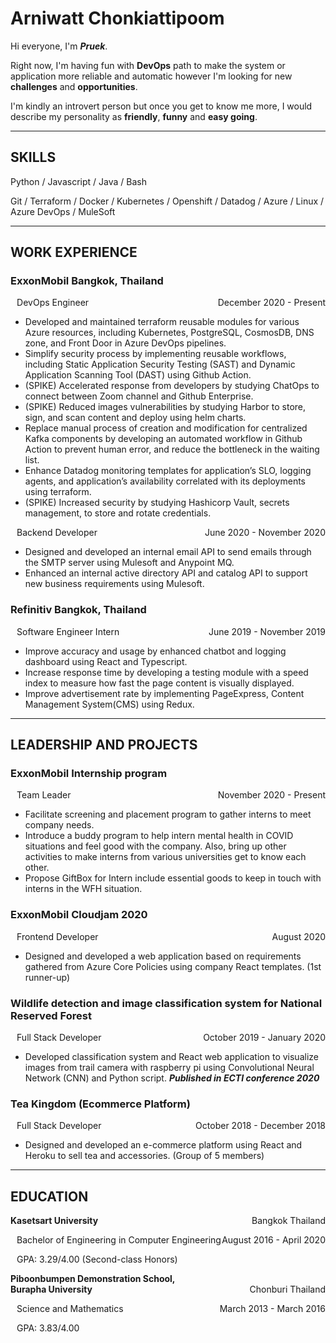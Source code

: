 # Arniwatt Chonkiattipoom

Hi everyone, I'm _**Pruek**_.

Right now, I'm having fun with **DevOps** path to make the system or application more reliable and automatic however I'm looking for new **challenges** and **opportunities**.

I'm kindly an introvert person but once you get to know me more, I would describe my personality as **friendly**, **funny** and **easy going**.

---

## SKILLS

Python / Javascript / Java / Bash

Git / Terraform / Docker / Kubernetes / Openshift / Datadog / Azure / Linux / Azure DevOps / MuleSoft

---

## WORK EXPERIENCE

### ExxonMobil Bangkok, Thailand

<p style="text-align:left;padding-left:2%">
    DevOps Engineer
    <span style="float:right">
        December 2020 - Present
    </span>
</p>

- Developed and maintained terraform reusable modules for various Azure resources, including Kubernetes, PostgreSQL, CosmosDB, DNS zone, and Front Door in Azure DevOps pipelines.
- Simplify security process by implementing reusable workflows, including Static Application Security Testing (SAST) and Dynamic Application Scanning Tool (DAST) using Github Action.
- (SPIKE) Accelerated response from developers by studying ChatOps to connect between Zoom channel and Github Enterprise.
- (SPIKE) Reduced images vulnerabilities by studying Harbor to store, sign, and scan content and deploy using helm charts.
- Replace manual process of creation and modification for centralized Kafka components by developing an automated workflow in Github Action to prevent human error, and reduce the bottleneck in the waiting list.
- Enhance Datadog monitoring templates for application’s SLO, logging agents, and application’s availability correlated with its deployments using terraform.
- (SPIKE) Increased security by studying Hashicorp Vault, secrets management, to store and rotate credentials.

<p style="text-align:left;padding-left:2%">
    Backend Developer
    <span style="float:right">
        June 2020 - November 2020
    </span>
</p>

- Designed and developed an internal email API to send emails through the SMTP server using Mulesoft and Anypoint MQ.
- Enhanced an internal active directory API and catalog API to support new business requirements using Mulesoft.

### Refinitiv Bangkok, Thailand

<p style="text-align:left;padding-left:2%">
    Software Engineer Intern
    <span style="float:right">
        June 2019 - November 2019
    </span>
</p>

- Improve accuracy and usage by enhanced chatbot and logging dashboard using React and Typescript.
- Increase response time by developing a testing module with a speed index to measure how fast the page content is visually displayed.
- Improve advertisement rate by implementing PageExpress, Content Management System(CMS) using Redux.

---

## LEADERSHIP AND PROJECTS

### ExxonMobil Internship program

<p style="text-align:left;padding-left:2%">
    Team Leader
    <span style="float:right">
        November 2020 - Present
    </span>
</p>

- Facilitate screening and placement program to gather interns to meet company needs.
- Introduce a buddy program to help intern mental health in COVID situations and feel good with the company. Also, bring up other activities to make interns from various universities get to know each other.
- Propose GiftBox for Intern include essential goods to keep in touch with interns in the WFH situation.

### ExxonMobil Cloudjam 2020

<p style="text-align:left;padding-left:2%">
    Frontend Developer
    <span style="float:right">
        August 2020
    </span>
</p>

- Designed and developed a web application based on requirements gathered from Azure Core Policies using company React templates. (1st runner-up)

### Wildlife detection and image classification system for National Reserved Forest

<p style="text-align:left;padding-left:2%">
    Full Stack Developer
    <span style="float:right">
        October 2019 - January 2020
    </span>
</p>

- Developed classification system and React web application to visualize images from trail camera with raspberry pi using Convolutional Neural Network (CNN) and Python script. _**Published in ECTI conference 2020**_

### Tea Kingdom (Ecommerce Platform)

<p style="text-align:left;padding-left:2%">
    Full Stack Developer
    <span style="float:right">
        October 2018 - December 2018
    </span>
</p>

- Designed and developed an e-commerce platform using React and Heroku to sell tea and accessories. (Group of 5 members)

---

## EDUCATION

<p style="text-align:left">
    <b>Kasetsart University</b>
    <span style="float:right">
        Bangkok Thailand
    </span>
</p>

<p style="text-align:left;padding-left:2%">
    Bachelor of Engineering in Computer Engineering
    <span style="float:right">
        August 2016 - April 2020
    </span>
</p>

<p style="text-align:left;padding-left:2%">
    GPA: 3.29/4.00 (Second-class Honors)
</p>

<p style="text-align:left">
    <b>Piboonbumpen Demonstration School, <br>Burapha University</b>
    <span style="float:right">
        Chonburi Thailand
    </span>
</p>

<p style="text-align:left;padding-left:2%">
    Science and Mathematics
    <span style="float:right">
        March 2013 - March 2016
    </span>
</p>

<p style="text-align:left;padding-left:2%">
    GPA: 3.83/4.00
</p>
